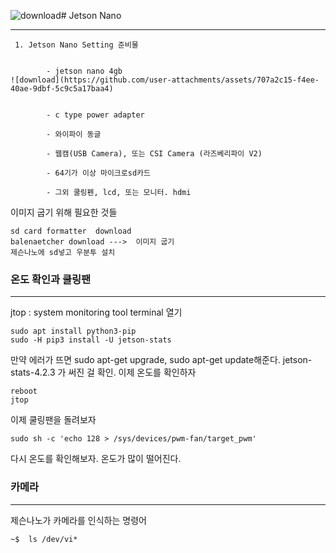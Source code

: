 ![download](https://github.com/user-attachments/assets/b4b8b465-2fd9-40a4-b255-639ae95755a8)# Jetson Nano
***
```
 1. Jetson Nano Setting 준비물


        - jetson nano 4gb
![download](https://github.com/user-attachments/assets/707a2c15-f4ee-40ae-9dbf-5c9c5a17baa4)


        - c type power adapter
  
        - 와이파이 동글
  
        - 웹캠(USB Camera), 또는 CSI Camera (라즈베리파이 V2)
  
        - 64기가 이상 마이크로sd카드
  
        - 그외 쿨링펜, lcd, 또는 모니터. hdmi
```
 



이미지  굽기 위해 필요한 것들
```
sd card formatter  download
balenaetcher download --->  이미지 굽기
제슨나노에 sd넣고 우분투 설치
```  

### 온도 확인과 쿨링팬
***
jtop : system monitoring tool
terminal 열기
```
sudo apt install python3-pip
sudo -H pip3 install -U jetson-stats
```
만약 에러가 뜨면 sudo apt-get upgrade, sudo apt-get update해준다.
jetson-stats-4.2.3 가 써진 걸 확인.
이제 온도를 확인하자
```
reboot
jtop
```
이제 쿨링팬을 돌려보자
```
sudo sh -c 'echo 128 > /sys/devices/pwm-fan/target_pwm'
```
다시 온도를 확인해보자. 온도가 많이 떨어진다.

### 카메라
***
제슨나노가 카메라를 인식하는 명령어
```
~$  ls /dev/vi*
```





























